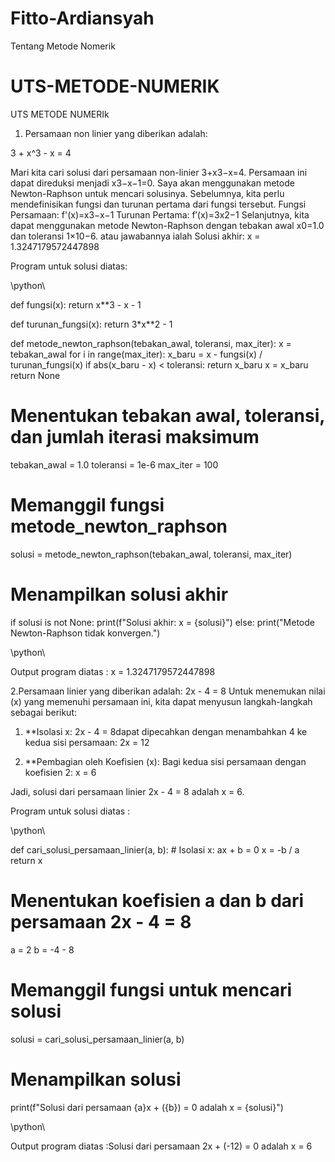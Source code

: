 # Fitto-Ardiansyah
Tentang Metode Nomerik
# UTS-METODE-NUMERIK
UTS METODE NUMERIk
1.	Persamaan non linier yang diberikan adalah:

3 + x^3 - x = 4

Mari kita cari solusi dari persamaan non-linier 3+x3−x=4. Persamaan ini dapat direduksi menjadi x3−x−1=0.
Saya akan menggunakan metode Newton-Raphson untuk mencari solusinya. Sebelumnya, kita perlu mendefinisikan fungsi dan turunan pertama dari fungsi tersebut.
Fungsi Persamaan: f'(x)=x3−x−1
Turunan Pertama:  f′(x)=3x2−1
Selanjutnya, kita dapat menggunakan metode Newton-Raphson dengan tebakan awal x0=1.0 dan toleransi 1×10−6. atau jawabannya ialah
Solusi akhir: x = 1.3247179572447898

Program untuk solusi diatas:


\python\


def fungsi(x):
    return x**3 - x - 1

def turunan_fungsi(x):
    return 3*x**2 - 1

def metode_newton_raphson(tebakan_awal, toleransi, max_iter):
    x = tebakan_awal
    for i in range(max_iter):
        x_baru = x - fungsi(x) / turunan_fungsi(x)
        if abs(x_baru - x) < toleransi:
            return x_baru
        x = x_baru
    return None

# Menentukan tebakan awal, toleransi, dan jumlah iterasi maksimum
tebakan_awal = 1.0
toleransi = 1e-6
max_iter = 100

# Memanggil fungsi metode_newton_raphson
solusi = metode_newton_raphson(tebakan_awal, toleransi, max_iter)

# Menampilkan solusi akhir
if solusi is not None:
    print(f"Solusi akhir: x = {solusi}")
else:
    print("Metode Newton-Raphson tidak konvergen.")

\python\

Output program diatas : x = 1.3247179572447898






2.Persamaan linier yang diberikan adalah:
     2x - 4 = 8
     Untuk menemukan nilai \(x\) yang memenuhi persamaan ini, kita dapat menyusun langkah-langkah sebagai berikut:

1. **Isolasi x:
   2x - 4 = 8dapat dipecahkan dengan menambahkan 4 ke kedua sisi persamaan:
   2x = 12

2. **Pembagian oleh Koefisien (x):
   Bagi kedua sisi persamaan dengan koefisien 2:
   x = 6

Jadi, solusi dari persamaan linier 2x - 4 = 8 adalah x = 6.


Program untuk solusi diatas :

\python\


def cari_solusi_persamaan_linier(a, b):
    # Isolasi x: ax + b = 0
    x = -b / a
    return x

# Menentukan koefisien a dan b dari persamaan 2x - 4 = 8
a = 2
b = -4 - 8

# Memanggil fungsi untuk mencari solusi
solusi = cari_solusi_persamaan_linier(a, b)

# Menampilkan solusi
print(f"Solusi dari persamaan {a}x + ({b}) = 0 adalah x = {solusi}")

\python\

Output program diatas :Solusi dari persamaan 2x + (-12) = 0 adalah x = 6






